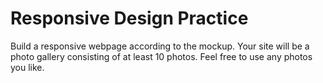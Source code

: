 # Responsive Design Practice

Build a responsive webpage according to the mockup.
Your site will be a photo gallery consisting of at least 10 photos. Feel free to use any photos you like.
